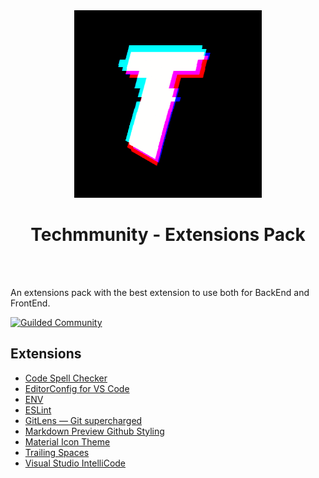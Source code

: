 <div align="center">

<img src="https://github.com/techmmunity/eslint-config/raw/master/resources/logo.gif" width="300" height="300">

# Techmmunity - Extensions Pack

<br>
<br>

</div>

An extensions pack with the best extension to use both for BackEnd and FrontEnd.

[![Guilded Community](https://img.shields.io/badge/guilded%20community-F5C400?style=for-the-badge&labelColor=F5C400&logo=guilded&logoColor=111820)](https://guilded.gg/techmmunity)

## Extensions

- [Code Spell Checker](https://marketplace.visualstudio.com/items?itemName=streetsidesoftware.code-spell-checker)
- [EditorConfig for VS Code](https://marketplace.visualstudio.com/items?itemName=EditorConfig.EditorConfig)
- [ENV](https://marketplace.visualstudio.com/items?itemName=IronGeek.vscode-env)
- [ESLint](https://marketplace.visualstudio.com/items?itemName=dbaeumer.vscode-eslint)
- [GitLens — Git supercharged](https://marketplace.visualstudio.com/items?itemName=eamodio.gitlens)
- [Markdown Preview Github Styling](https://marketplace.visualstudio.com/items?itemName=bierner.markdown-preview-github-styles)
- [Material Icon Theme](https://marketplace.visualstudio.com/items?itemName=PKief.material-icon-theme)
- [Trailing Spaces](https://marketplace.visualstudio.com/items?itemName=shardulm94.trailing-spaces)
- [Visual Studio IntelliCode](https://marketplace.visualstudio.com/items?itemName=VisualStudioExptTeam.vscodeintellicode)
